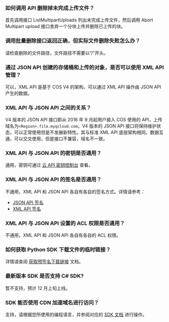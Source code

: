 ### 如何调用 API 删除掉未完成上传文件？

首先调用接口 ListMultipartUploads 列出未完成上传文件，然后调用 Abort Multipart upload 接口舍弃一个分块上传并删除已上传的块。

### 调用批量删除接口返回正确，但实际文件删除失败怎么办？

请检查删除的文件路径，文件路径不需要以“/”开头。

### 通过 JSON API 创建的存储桶和上传的对象，是否可以使用 XML API 管理？

可以，XML API 是基于 COS V4 的架构，可以通过 XML API 操作由 JSON API 产生的数据。

### XML API 与 JSON API 之间的关系？

V4 版本的 JSON API 接口即从 2016 年 9 月起用户接入 COS 使用的 API，上传域名为`<Region>.file.myqcloud.com`。V4 版本的 JSON API 接口将保持维护状态，可以正常使用但是不发展新特性。其与标准 XML API 底层架构相同，数据互通，可以交叉使用，但是接口不兼容，域名不一致。

### XML API 与 JSON API 的密钥是否通用？

通用，密钥可通过 [云 API 密钥控制台](https://console.cloud.tencent.com/capi) 查看。

### XML API 与 JSON API 的签名是否通用？

不通用，XML API 和 JSON API 各自有各自的签名方式。详情请参考：

- [JSON API 签名](https://cloud.tencent.com/document/product/436/6054)
- [XML API 签名](https://cloud.tencent.com/document/product/436/7778)

### XML API 与 JSON API 设置的 ACL 权限是否通用？

不通用，XML API 和 JSON API 各自有各自的 ACL 权限。

### 如何获取 Python SDK 下载文件的临时链接？

详情请查阅 [获取预签名下载链接](https://cloud.tencent.com/document/product/436/12270#.E8.8E.B7.E5.8F.96.E9.A2.84.E7.AD.BE.E5.90.8D.E4.B8.8B.E8.BD.BD.E9.93.BE.E6.8E.A5) 文档。

### 最新版本 SDK 是否支持 C# SDK?

暂不支持，预计 12 月上旬上线。

### SDK 能否使用 CDN 加速域名进行访问？

支持，请根据您所使用的编程语言，并参阅对应的 [SDK 文档](https://cloud.tencent.com/document/sdk) 进行操作。
